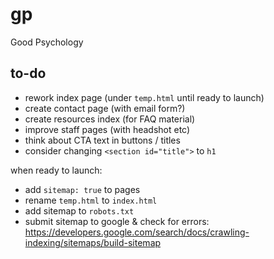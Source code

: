 # gp
Good Psychology

## to-do
- rework index page (under `temp.html` until ready to launch)
- create contact page (with email form?)
- create resources index (for FAQ material)
- improve staff pages (with headshot etc)
- think about CTA text in buttons / titles
- consider changing `<section id="title">` to `h1`

when ready to launch:
- add `sitemap: true` to pages
- rename `temp.html` to `index.html`
- add sitemap to `robots.txt`
- submit sitemap to google & check for errors: https://developers.google.com/search/docs/crawling-indexing/sitemaps/build-sitemap
